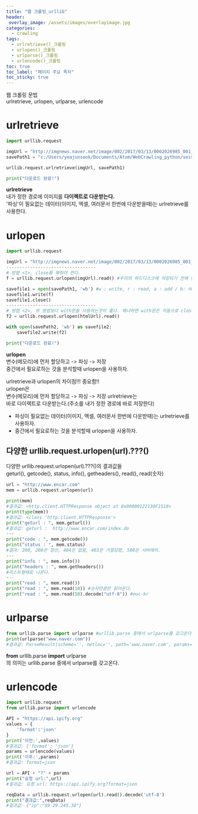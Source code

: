 ```yaml
---
title: "웹 크롤링_urllib"
header:
 overlay_image: /assets/images/overlayimage.jpg
categories:
  - crawling
tags:
  - urlretrieve()_크롤링
  - urlopen()_크롤링
  - urlparse()_크롤링
  - urlencode()_크롤링
toc: true
toc_label: "페이지 주요 목차"
toc_sticky: true
---
```

웹 크롤링 문법  
urlretrieve, urlopen, urlparse, urlencode  

# urlretrieve
```python
import urllib.request

imgUrl = "http://imgnews.naver.net/image/002/2017/03/13/0002026985_001_20170313153101670.jpg"
savePath1 = "c:/Users/yeajunseok/Documents/Atom/WebCrawling_python/session2/test1.jpg"

urllib.request.urlretrieve(imgUrl, savePath1)

print("다운로드 완료!")
```  

**urlretrieve**  
 내가 정한 경로에 이미지를 **다이렉트로 다운받는다.**  
 '파싱'이 필요없는 데이터(이미지, 엑셀, 여러문서 한번에 다운받을때)는 urlretrieve를 사용한다.  

# urlopen
```python
import urllib.request

imgUrl = "http://imgnews.naver.net/image/002/2017/03/13/0002026985_001_20170313153101670.jpg"
----------------------------------
# 방법 <1>, close를 해줘야 한다.
f = urllib.request.urlopen(imgUrl).read() #우리의 하드디스크에 저장되기 전에 변수에(메모리)저장 시킨다.

savefile1 = open(savePath1, 'wb') #w : write, r : read, a : add / b: 바이너리로
savefile1.write(f)
savefile1.close()
----------------------------------
# 방법 <2>, 위 방법보다 with문을 사용하는것이 좋다. 왜냐하면 with문은 자동으로 close를 해주기 때문이다.
f2 = urllib.request.urlopen(htmlUrl).read()

with open(savePath2, 'wb') as savefile2:
    savefile2.write(f2)

print("다운로드 완료!")
```

**urlopen**  
 변수(메모리)에 먼저 할당하고 -> 파싱 -> 저장  
 중간에서 필요로하는 것을 분석할때 urlopen을 사용하자.  


urlretrieve과 urlopen의 차이점!!! 중요함!!  
urlopen은  
 변수(메모리)에 먼저 할당하고 -> 파싱 -> 저장
urlretrieve는  
 바로 다이렉트로 다운받는다.(주소를 내가 정한 경로에 바로 저장한다)

* 파싱이 필요없는 데이터(이미지, 엑셀, 여러문서 한번에 다운받때)는 urlretrieve를 사용하자.
* 중간에서 필요로하는 것을 분석할때 urlopen을 사용하자.  

## 다양한 urllib.request.urlopen(url).???()
다양한 urllib.request.urlopen(url).???()의 결과값들  
geturl(), getcode(), status, info(), getheaders(), read(), read(숫자)  
```python
url = "http://www.encar.com"
mem = urllib.request.urlopen(url)

print(mem)
#결과값: <http.client.HTTPResponse object at 0x00000122130F1518>
print(type(mem))
#결과값: <class 'http.client.HTTPResponse'>
print("geturl : ", mem.geturl())
#결과값: geturl :  http://www.encar.com/index.do
---
print("code : ", mem.getcode())
print("status : ", mem.status)
#결과: 200, 200은 정산, 404은 없음, 403은 거절당함, 500은 서버애러.
---
print("info : ", mem.info())
print("headers : ", mem.getheaders())
#리스트형태로 나온다.
---
print("read : ", mem.read())
print("read : ", mem.read(10)) #숫자만큼만 읽어온다.
print("read : ", mem.read(50).decode("utf-8")) #euc-kr
```  

# urlparse
```python
from urllib.parse import urlparse #urllib.parse 중에서 urlparse를 갖고온다.
print(urlparse("www.naver.com"))
#결과값: ParseResult(scheme='', netloc='', path='www.naver.com', params='', query='', fragment='')
```  
**from** urllib.parse **import** urlparse  
의 의미는 urllib.parse 중에서 urlparse를 갖고온다.  

# urlencode
```python
import urllib.request
from urllib.parse import urlencode

API = "https://api.ipify.org"
values = {
    'format':'json'
}
print('이전:',values)
#결과값: {'format': 'json'}
params = urlencode(values)
print('이후:',params)
#결과값: format=json

url = API + "?" + params
print("요청 url:",url)
#결과값: 요청 url: https://api.ipify.org?format=json

reqData = urllib.request.urlopen(url).read().decode('utf-8')
print("결과값:",reqData)
#결과값: {"ip":"59.29.245.38"}
```
